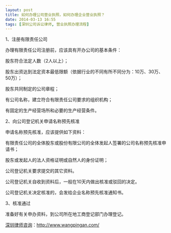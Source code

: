 ```yaml
---
layout: post
title: 如何办理公司营业执照，如何办理企业营业执照？
date: 2014-03-13 16:55
tags: [深圳公司诉讼律师, 营业执照办理流程]
---
```

1、注册有限责任公司

办理有限责任公司注册前，应该具有开办公司的基本条件：

股东符合法定人数（2人以上）；

股东出资达到法定资本最低限额（依据行业的不同有所不同分为：10万、30万、50万）；

股东共同制定的公司章程；

有公司名称，建立符合有限责任公司要求的组织机构；

有固定的生产经营场所和必要的生产经营条件。

2、向公司登记机关申请名称预先核准

申请名称预先核准，应该提供如下资料：

有限责任公司的全体股东或股份有限公司的全体发起人签署的公司名称预先核准申请书；

股东或发起人的法人资格证明或自然人的身份证明；

公司登记机关要求提交的其它资料。

公司登记机关自收到资料后，一般在10天内做出核准或驳回的决定。

公司登记机关决定核准的，会发给企业名称预先核准通知书。

3、核准通过

准备好有关申办资料，到公司所在地工商登记部门办理登记。

<a href="http://www.wangpingan.com/">深圳律师咨询</a>：<a href="http://www.wangpingan.com/">http://www.wangpingan.com/</a>

